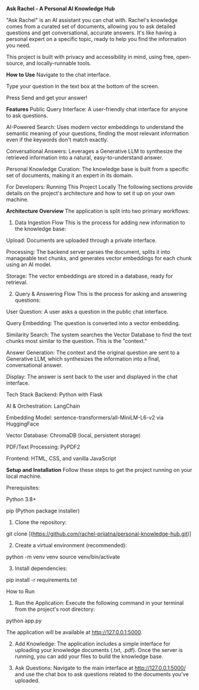 **Ask Rachel - A Personal AI Knowledge Hub**

"Ask Rachel" is an AI assistant you can chat with. Rachel's knowledge comes from a curated set of documents, allowing you to ask detailed questions and get conversational, accurate answers. It's like having a personal expert on a specific topic, ready to help you find the information you need.

This project is built with privacy and accessibility in mind, using free, open-source, and locally-runnable tools.

**How to Use**
Navigate to the chat interface.

Type your question in the text box at the bottom of the screen.

Press Send and get your answer!

**Features**
Public Query Interface: A user-friendly chat interface for anyone to ask questions.

AI-Powered Search: Uses modern vector embeddings to understand the semantic meaning of your questions, finding the most relevant information even if the keywords don't match exactly.

Conversational Answers: Leverages a Generative LLM to synthesize the retrieved information into a natural, easy-to-understand answer.

Personal Knowledge Curation: The knowledge base is built from a specific set of documents, making it an expert in its domain.

For Developers: Running This Project Locally
The following sections provide details on the project's architecture and how to set it up on your own machine.

**Architecture Overview**
The application is split into two primary workflows:

1. Data Ingestion Flow
This is the process for adding new information to the knowledge base:

Upload: Documents are uploaded through a private interface.

Processing: The backend server parses the document, splits it into manageable text chunks, and generates vector embeddings for each chunk using an AI model.

Storage: The vector embeddings are stored in a database, ready for retrieval.

2. Query & Answering Flow
This is the process for asking and answering questions:

User Question: A user asks a question in the public chat interface.

Query Embedding: The question is converted into a vector embedding.

Similarity Search: The system searches the Vector Database to find the text chunks most similar to the question. This is the "context."

Answer Generation: The context and the original question are sent to a Generative LLM, which synthesizes the information into a final, conversational answer.

Display: The answer is sent back to the user and displayed in the chat interface.

Tech Stack
Backend: Python with Flask

AI & Orchestration: LangChain

Embedding Model: sentence-transformers/all-MiniLM-L6-v2 via HuggingFace

Vector Database: ChromaDB (local, persistent storage)

PDF/Text Processing: PyPDF2

Frontend: HTML, CSS, and vanilla JavaScript

**Setup and Installation**
Follow these steps to get the project running on your local machine.

Prerequisites:

Python 3.8+

pip (Python package installer)

1. Clone the repository:

git clone [(https://github.com/rachel-prijatna/personal-knowledge-hub.git)]

2. Create a virtual environment (recommended):

python -m venv venv
source venv/bin/activate

3. Install dependencies:

pip install -r requirements.txt

How to Run
1. Run the Application:
Execute the following command in your terminal from the project's root directory:

python app.py

The application will be available at http://127.0.0.1:5000.

2. Add Knowledge:
The application includes a simple interface for uploading your knowledge documents (.txt, .pdf). Once the server is running, you can add your files to build the knowledge base.

3. Ask Questions:
Navigate to the main interface at http://127.0.0.1:5000/ and use the chat box to ask questions related to the documents you've uploaded.
